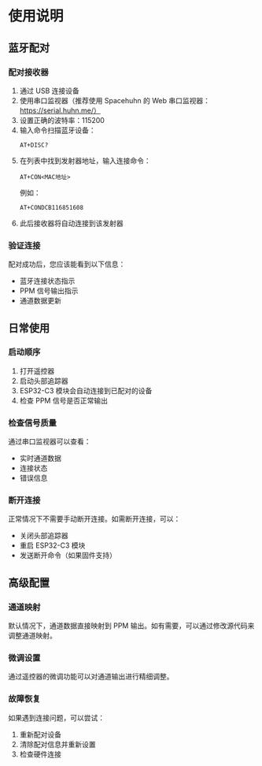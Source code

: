 # 使用说明

## 蓝牙配对

### 配对接收器

1. 通过 USB 连接设备
2. 使用串口监视器（推荐使用 Spacehuhn 的 Web 串口监视器：https://serial.huhn.me/）
3. 设置正确的波特率：115200
4. 输入命令扫描蓝牙设备：
   ```
   AT+DISC?
   ```
5. 在列表中找到发射器地址，输入连接命令：
   ```
   AT+CON<MAC地址>
   ```
   例如：
   ```
   AT+CONDCB116851608
   ```
6. 此后接收器将自动连接到该发射器

### 验证连接

配对成功后，您应该能看到以下信息：
- 蓝牙连接状态指示
- PPM 信号输出指示
- 通道数据更新

## 日常使用

### 启动顺序

1. 打开遥控器
2. 启动头部追踪器
3. ESP32-C3 模块会自动连接到已配对的设备
4. 检查 PPM 信号是否正常输出

### 检查信号质量

通过串口监视器可以查看：
- 实时通道数据
- 连接状态
- 错误信息

### 断开连接

正常情况下不需要手动断开连接。如需断开连接，可以：
- 关闭头部追踪器
- 重启 ESP32-C3 模块
- 发送断开命令（如果固件支持）

## 高级配置

### 通道映射

默认情况下，通道数据直接映射到 PPM 输出。如有需要，可以通过修改源代码来调整通道映射。

### 微调设置

通过遥控器的微调功能可以对通道输出进行精细调整。

### 故障恢复

如果遇到连接问题，可以尝试：
1. 重新配对设备
2. 清除配对信息并重新设置
3. 检查硬件连接